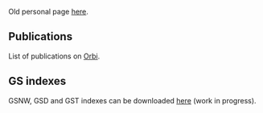 

Old personal page [here](http://modb.oce.ulg.ac.be/mediawiki/index.php/User:Swat).

## Publications

List of publications on <a href="http://orbi.ulg.ac.be/simple-search?query=%28%28uid%3Au220366%29%29&amp;title=Publications+of+Sylvain+Watelet&amp;sort_by0=1&amp;order0=DESC&amp;sort_by1=3&amp;order1=ASC&amp;sort_by2=2&amp;order2=ASC">Orbi</a>.

## GS indexes

GSNW, GSD and GST indexes can be downloaded [here](https://raw.githubusercontent.com/swatelet/swatelet.github.io/master/GSindexes_1940_2014_release20170717.txt) (work in progress).
